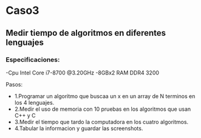 # Caso3
## Medir tiempo de algoritmos en diferentes lenguajes

### Especificaciones:
-Cpu Intel Core i7-8700 @3.20GHz
-8GBx2 RAM DDR4 3200

Pasos:
-  1.Programar un algoritmo que buscaa un x en un array de N terminos en los 4 lenguajes.
-  2.Medir el uso de memoria con 10 pruebas en los algoritmos que usan C++ y C
-  3.Medir el tiempo que tardo la computadora en los cuatro algoritmos.
-  4.Tabular la informacion y guardar las screenshots.

